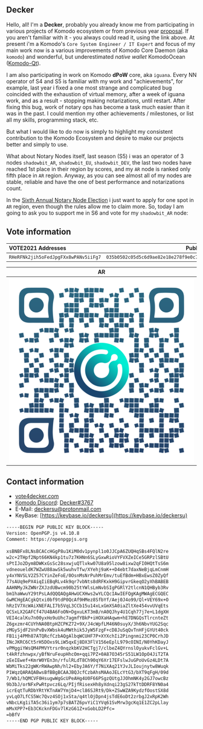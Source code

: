 ## Decker ##

Hello, all! I'm a **Decker**, probably you already know me from participating in various projects of Komodo ecosystem or from previous year [proposal](https://github.com/KomodoPlatform/NotaryNodes/blob/master/season5/candidates/decker/README.md). If you aren't familiar with it - you always could read it, using the link above. At present i'm a Komodo's `Core System Engineer / IT Expert` and focus of my main work now is a various improvements of Komodo Core Daemon (aka `komodo`) and wonderful, but underestimated *native wallet* KomodoOcean ([Komodo-Qt](https://github.com/DeckerSU/KomodoOcean)). 

I am also participating in work on Komodo **dPoW** core, aka `iguana`. Every NN operator of S4 and S5 is familiar with my work and "achievements", for example, last year i fixed a one most strange and complicated bug coincided with the exhaustion of virtual memory, after a week of iguana work, and as a result - stopping making notarizations, until restart. After fixing this bug, work of notary ops has become a task much easier than it was in the past. I could mention my other achievements / milestones, or list all my skills, programming stack, etc. 

But what I would like to do now is simply to highlight my  consistent contribution to the Komodo Ecosystem and desire to make our projects better and simply to use.

What about Notary Nodes itself, last season (S5) i was an operator of 3 nodes `shadowbit_AR`, `shadowbit_EU`, `shadowbit_DEV`, the last two nodes have reached 1st place in their region by scores, and my `AR` node is ranked only fifth place in `AR` region. Anyway, as you can see almost all of my nodes are stable, reliable and have the one of best performance and notarizations count.

In the [Sixth Annual Notary Node Election](https://komodoplatform.com/en/blog/sixth-annual-notary-node-election/) i just want to apply for one spot in `AR` region, even though the rules allow me to claim more. So, today I am going to ask you to support me in S6 and vote for my `shadowbit_AR` node:

## Vote information ##

| VOTE2021 Addresses                 | Pubkey                                                             | Region |
| :--------------------------------- |:------------------------------------------------------------------:| :----: |
| `RHeRFNk2jih5oFedJpgFXx8wPANv5iiFg7` | `035b0502c05d5c6d9ae82e18e278f9e0c7db5eaaa9d2499532d04d51f10d705929` | **AR**     |

| AR |
| :---: |
| ![RHeRFNk2jih5oFedJpgFXx8wPANv5iiFg7](./RHeRFNk2jih5oFedJpgFXx8wPANv5iiFg7.svg) |


## Contact information ##

 - [vote4decker.com](http://vote4decker.com/)
 - [Komodo Discord](https://komodoplatform.com/discord): [Decker#3767](https://discordapp.com/users/345544724167524352/)
 - E-Mail: deckersu@protonmail.com
 - KeyBase: [https://keybase.io/deckersu](https://keybase.io/deckersu)
```
-----BEGIN PGP PUBLIC KEY BLOCK-----
Version: OpenPGP.js v4.10.8
Comment: https://openpgpjs.org

xsBNBFx8LNsBCACcHGgP8u1KiM0dv1pynpl1o0JJCpA6ZUQHqSBs4FQlN2re
w2c+2THpf2Npt66KN4kp1tu7z7KHNn6SLyGxwRioVYFVXZeICe5GRPzlSBtU
sPtIJo2Dym8DWKxGsSc28sxwjuQTlvkw07U8a95lzow8ixw2qFI0HQtTsS6m
vdneoueldK7WZwU88awSk5wuhvTfw/XYehj9aK++D4ebt7daxNeBjqLmCnmH
y4xYNVSLV2Z57CYinZeFoE/0OsnMsNrPuhMrEmv/tuEfBdm+HBxEwsZ0ZyQf
77sAUq9ePX4iqIiEBqRLv4k9qr7vbNts8dRFKxkH9GipvrGkeqO2yXhBABEB
AAHNMyJkZWNrZXJzdUBwcm90b25tYWlsLmNvbSIgPGRlY2tlcnN1QHByb3Rv
bm1haWwuY29tPsLAdQQQAQgAHwUCXHws2wYLCQcIAwIEFQgKAgMWAgECGQEC
GwMCHgEACgkQtxi0bf9tdP0QcAf9HMez8SfbYf/Aej0J4o99/Ql+VEY69x+O
hRzIV7XcWAiXNEFALI7b5VqL3CCb15u14xLxGmXSA0iaZltXe454vvUVqEts
QCSxLX2GAFCf47U4BA6FoON+DgxuLKT3mB/nA0QJhy4U1Cqh77j7e+L1dgXH
VEI4calKu7n00yxHo9uUhc7agmfYBkP+iHOXaHAqwm+hE7DNGQsTlrcnteZt
Z6gxzmr4CUYhNA0BtpHZCPKZ72+9X/J4cWpfLM46N0suyX/3h6NbvYUG2Sqc
zMGySjdF2VnPvBvXWbsk4uMWthik5JyW5FzgF+cD8JuSqQvTnHFjGYUt40ck
FB1ij4PMh87ATQRcfCzbAQgAlbqWCUHF7P+XYXchIi2Pingnmi23CP0CrhJD
INcJKRC6Ct5rH5DOxs9LiW5qxEj8DX3FlV156eEplL979cOINI/N0YhKDayJ
vPMggiYWsQM4PMVYtrsr0nqzkbKV2HCTgj7/clbeZ4QYrnslOyukvFclGv+L
t4kRfzhnwpx/yBfNruFeupHhcOm+qqi7PZ+0A87O345rS51LW1OpO4JiT2TA
zEeIEwef+KmrW0YEn3n/rfulRLdT8Ch90qY6Xr17EFslwJuGPoUvGz4LDt7A
WbMiTks22gWKrRWAwpNh/hl2+EbyJA6Y/f7NiXAq21YJvJLIoujnytw8Wuqk
P1WqzQARAQABwsBfBBgBCAAJBQJcfCzbAhsMAAoJELcYtG3/bXT9qFgH/09d
7/Wb1/hQMCVF0HsugwWgGcUPeAHg4U0F66PSgzQUtgJJOhmNK4y2GJ7owcBz
9b3bJ/orNFxPwRtpvcz6Lq/PIjfRisexHh8yXdnqi23gS27kTtDDRF8YN0a4
icrEqtTuRDbYRtYKTnAW7YmjD4+cl86SJRt9/Dk+ZSwWZA9KydzfOostSX8d
yvLqO7LfCS5Wc7Qvz4SOj1xSta/q4tlOjDpn4jsTdE6oDt2zrbgJ2xRpK2Wh
vNbcLKg1iTA5c36i1ym7p7sBATZ6pvYiC1YVq61SvMrw3gcKq1E1ZC2pLlay
mMvXPP7+Eb3CKcknFDGv7lKzG61Z+xGobLD2Pfc=
=bBfV
-----END PGP PUBLIC KEY BLOCK-----
```
